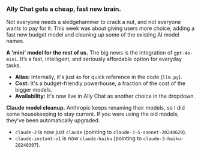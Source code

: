 ### Ally Chat gets a cheap, fast new brain.

Not everyone needs a sledgehammer to crack a nut, and not everyone wants to pay for it. This week was about giving users more choice, adding a fast new budget model and cleaning up some of the existing AI model names.

**A 'mini' model for the rest of us.**
The big news is the integration of `gpt-4o-mini`. It’s a fast, intelligent, and seriously affordable option for everyday tasks.

*   **Alias:** Internally, it's just `4m` for quick reference in the code (`llm.py`).
*   **Cost:** It's a budget-friendly powerhouse, a fraction of the cost of the bigger models.
*   **Availability:** It's now live in Ally Chat as another choice in the dropdown.

**Claude model cleanup.**
Anthropic keeps renaming their models, so I did some housekeeping to stay current. If you were using the old models, they've been automatically upgraded.

*   `claude-2` is now just `claude` (pointing to `claude-3-5-sonnet-20240620`).
*   `claude-instant-v1` is now `claude-haiku` (pointing to `claude-3-haiku-20240307`).
